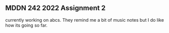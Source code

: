 ## MDDN 242 2022 Assignment 2

currently working on abcs. They remind me a bit of music notes but I do like how its going so far.
